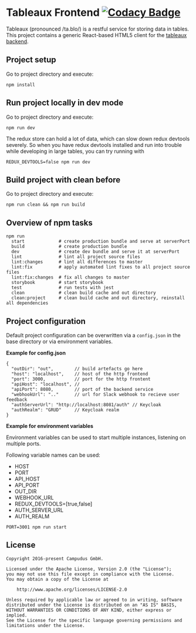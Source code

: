 # Tableaux Frontend [![Codacy Badge](https://api.codacy.com/project/badge/Grade/f0d9aa2ca53f415f91d355ed713ae405)](https://www.codacy.com/app/Campudus/tableaux-frontend?utm_source=github.com&amp;utm_medium=referral&amp;utm_content=campudus/tableaux-frontend&amp;utm_campaign=Badge_Grade)

Tableaux (pronounced /ta.blo/) is a restful service for storing data in tables. This project contains a generic React-based HTML5 client for the [tableaux backend](https://github.com/campudus/tableaux).

## Project setup
Go to project directory and execute:

    npm install

## Run project locally in dev mode
Go to project directory and execute:

    npm run dev

The redux store can hold a lot of data, which can slow down redux devtools severely. So when you have redux devtools installed and run into trouble while developing in large tables, you can try running
with

    REDUX_DEVTOOLS=false npm run dev

## Build project with clean before
Go to project directory and execute:

    npm run clean && npm run build

## Overview of npm tasks

``` shell
npm run
  start             # create production bundle and serve at serverPort
  build             # create production bundle
  dev               # create dev bundle and serve it at serverPort
  lint              # lint all project source files
  lint:changes      # lint all differences to master
  lint:fix          # apply automated lint fixes to all project source files
  lint:fix:changes  # fix all changes to master
  storybook         # start storybook
  test              # run tests with jest
  clean             # clean build cache and out directory
  clean:project     # clean build cache and out directory, reinstall all dependencies
```

## Project configuration
Default project configuration can be overwritten via a `config.json` in the base directory or via environment variables.

**Example for config.json**

```
{
  "outDir": "out",        // build artefacts go here
  "host": "localhost",    // host of the http frontend
  "port": 3000,           // port for the http frontent
  "apiHost": "localhost", // 
  "apiPort": 8080,        // port of the backend service
  "webhookUrl": ".."      // url for Slack webhook to recieve user feedback
  "authServerUrl": "http://localhost:8081/auth" // Keycloak
  "authRealm": "GRUD"     // Keycloak realm
}
```

**Example for environment variables**

Environment variables can be used to start multiple instances, listening on multiple ports.

Following variable names can be used:

- HOST
- PORT
- API_HOST
- API_PORT
- OUT_DIR
- WEBHOOK_URL
- REDUX_DEVTOOLS=[true,false]
- AUTH_SERVER_URL
- AUTH_REALM

```
PORT=3001 npm run start
```

## License

    Copyright 2016-present Campudus GmbH.

    Licensed under the Apache License, Version 2.0 (the "License");
    you may not use this file except in compliance with the License.
    You may obtain a copy of the License at

        http://www.apache.org/licenses/LICENSE-2.0

    Unless required by applicable law or agreed to in writing, software
    distributed under the License is distributed on an "AS IS" BASIS,
    WITHOUT WARRANTIES OR CONDITIONS OF ANY KIND, either express or implied.
    See the License for the specific language governing permissions and
    limitations under the License.
